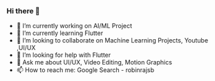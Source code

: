 ### Hi there 👋


- 🔭 I’m currently working on AI/ML Project
- 🌱 I’m currently learning Flutter
- 👯 I’m looking to collaborate on Machine Learning Projects, Youtube ,UI/UX
- 🤔 I’m looking for help with Flutter
- 💬 Ask me about UI/UX, Video Editing, Motion Graphics
- 📫 How to reach me: Google Search - robinrajsb

